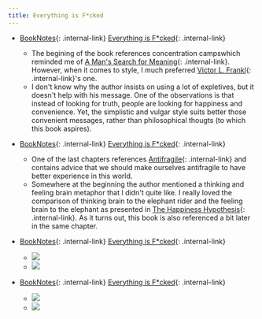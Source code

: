 ```yaml
---
title: Everything is F*cked
---
```





- [BookNotes](/booknotes){: .internal-link} [Everything is F*cked](/everything-is-f-cked){: .internal-link}
    - The begining of the book references concentration campswhich reminded me of [A Man's Search for Meaning](/a-man's-search-for-meaning){: .internal-link}. However, when it comes to style, I much preferred [Victor L. Frankl](/victor-l.-frankl){: .internal-link}'s one.
    - I don't know why the author insists on using a lot of expletives, but it doesn't help with his message. One of the observations is that instead of looking for truth, people are looking for happiness and convenience. Yet, the simplistic and vulgar style suits better those convenient messages, rather than philosophical thougts (to which this book aspires).




- [BookNotes](/booknotes){: .internal-link} [Everything is F*cked](/everything-is-f-cked){: .internal-link}
    - One of the last chapters references [Antifragile](/antifragile){: .internal-link} and contains advice that we should make ourselves antifragile to have better experience in this world.
    - Somewhere at the beginning the author mentioned a thinking and feeling brain metaphor that I didn't quite like. I really loved the comparison of thinking brain to the elephant rider and the feeling brain to the elephant as presented in [The Happiness Hypothesis](/the-happiness-hypothesis){: .internal-link}. As it turns out, this book is also referenced a bit later in the same chapter.


- [BookNotes](/booknotes){: .internal-link} [Everything is F*cked](/everything-is-f-cked){: .internal-link}
    - ![](https://firebasestorage.googleapis.com/v0/b/firescript-577a2.appspot.com/o/imgs%2Fapp%2FDoomHammer%2F9f6HZfJZOP.png?alt=media&token=f6305081-1a31-453c-8007-b18745864e2a)
    - ![](https://firebasestorage.googleapis.com/v0/b/firescript-577a2.appspot.com/o/imgs%2Fapp%2FDoomHammer%2FAk9LNuiwfB.png?alt=media&token=80bcaf11-83b1-491e-8bd0-4bac1ee996d5)


- [BookNotes](/booknotes){: .internal-link} [Everything is F*cked](/everything-is-f-cked){: .internal-link}
    - ![](https://firebasestorage.googleapis.com/v0/b/firescript-577a2.appspot.com/o/imgs%2Fapp%2FDoomHammer%2F4bSnjZZsVn.png?alt=media&token=be53b77d-5adc-4e13-8f46-88d37f23d969)
    - ![](https://firebasestorage.googleapis.com/v0/b/firescript-577a2.appspot.com/o/imgs%2Fapp%2FDoomHammer%2FlJclim3h_C.png?alt=media&token=1f9392f9-737e-407f-acd4-87dcec3ef7c9)


